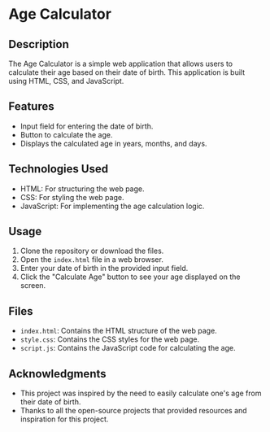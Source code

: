 

# Age Calculator

## Description

The Age Calculator is a simple web application that allows users to calculate their age based on their date of birth. This application is built using HTML, CSS, and JavaScript.

## Features

- Input field for entering the date of birth.
- Button to calculate the age.
- Displays the calculated age in years, months, and days.

## Technologies Used

- HTML: For structuring the web page.
- CSS: For styling the web page.
- JavaScript: For implementing the age calculation logic.

## Usage

1. Clone the repository or download the files.
2. Open the `index.html` file in a web browser.
3. Enter your date of birth in the provided input field.
4. Click the "Calculate Age" button to see your age displayed on the screen.

## Files

- `index.html`: Contains the HTML structure of the web page.
- `style.css`: Contains the CSS styles for the web page.
- `script.js`: Contains the JavaScript code for calculating the age.





## Acknowledgments

- This project was inspired by the need to easily calculate one's age from their date of birth.
- Thanks to all the open-source projects that provided resources and inspiration for this project.

